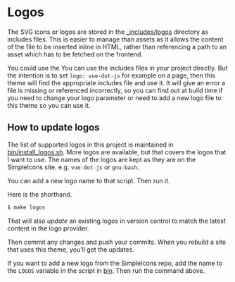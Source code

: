 # Logos

The SVG icons or logos are stored in the [\_includes/logos](/_includes/logos/) directory as includes files. This is easier to manage than assets as it allows the content of the file to be inserted inline in HTML, rather than referencing a path to an asset which has to be fetched on the frontend.

You could use the You can use the includes files in your project directly. But the intention is to set `logo: vue-dot-js` for example on a page, then this theme will find the appropriate includes file and use it. It will give an error a file is missing or referenced incorrectly, so you can find out at build time if you need to change your logo parameter or need to add a new logo file to this theme so you can use it.

## How to update logos

The list of supported logos in this project is maintained in [bin/install_logos.sh](/bin/install_logos.sh). More logos are available, but that covers the logos that I want to use. The names of the logos are kept as they are on the SimpleIcons site. e.g. `vue-dot-js` or `gnu-bash`.

You can add a new logo name to that script. Then run it.

Here is the shorthand.

```sh
$ make logos
```

That will also _update_ an existing logos in version control to match the latest content in the logo provider.

Then commit any changes and push your commits. When you rebuild a site that uses this theme, you'll get the updates.

If you want to add a new logo from the SimpleIcons repo, add the name to the `LOGOS` variable in the script in [bin](/bin/). Then run the command above.
